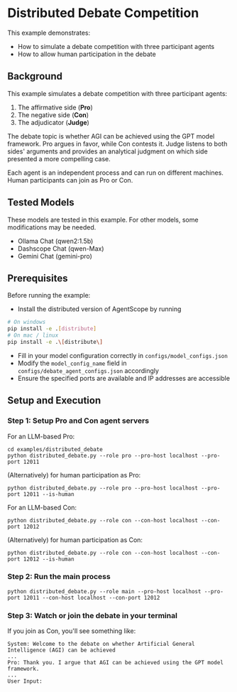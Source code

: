 # Distributed Debate Competition

This example demonstrates:
- How to simulate a debate competition with three participant agents
- How to allow human participation in the debate

## Background

This example simulates a debate competition with three participant agents:
1. The affirmative side (**Pro**)
2. The negative side (**Con**)
3. The adjudicator (**Judge**)

The debate topic is whether AGI can be achieved using the GPT model framework. Pro argues in favor, while Con contests it. Judge listens to both sides' arguments and provides an analytical judgment on which side presented a more compelling case.

Each agent is an independent process and can run on different machines. Human participants can join as Pro or Con.

## Tested Models

These models are tested in this example. For other models, some modifications may be needed.
- Ollama Chat (qwen2:1.5b)
- Dashscope Chat (qwen-Max)
- Gemini Chat (gemini-pro)

## Prerequisites

Before running the example:
- Install the distributed version of AgentScope by running
```bash
# On windows
pip install -e .[distribute]
# On mac / linux
pip install -e .\[distribute\]
```
- Fill in your model configuration correctly in `configs/model_configs.json`
- Modify the `model_config_name` field in `configs/debate_agent_configs.json` accordingly
- Ensure the specified ports are available and IP addresses are accessible

## Setup and Execution

### Step 1: Setup Pro and Con agent servers

For an LLM-based Pro:
```shell
cd examples/distributed_debate
python distributed_debate.py --role pro --pro-host localhost --pro-port 12011
```

(Alternatively) for human participation as Pro:
```shell
python distributed_debate.py --role pro --pro-host localhost --pro-port 12011 --is-human
```

For an LLM-based Con:
```shell
python distributed_debate.py --role con --con-host localhost --con-port 12012
```

(Alternatively) for human participation as Con:
```shell
python distributed_debate.py --role con --con-host localhost --con-port 12012 --is-human
```

### Step 2: Run the main process

```shell
python distributed_debate.py --role main --pro-host localhost --pro-port 12011 --con-host localhost --con-port 12012
```

### Step 3: Watch or join the debate in your terminal

If you join as Con, you'll see something like:

```text
System: Welcome to the debate on whether Artificial General Intelligence (AGI) can be achieved
...
Pro: Thank you. I argue that AGI can be achieved using the GPT model framework.
...
User Input:
```
